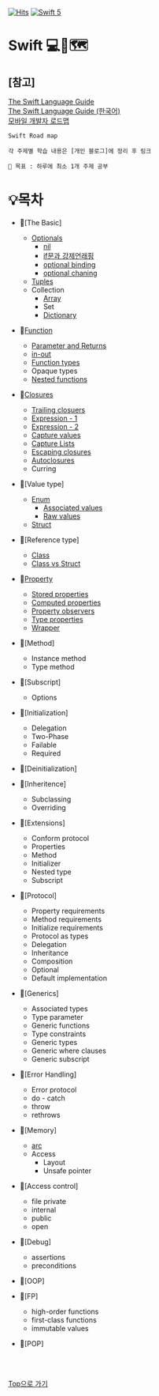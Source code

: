 [![Hits](https://hits.seeyoufarm.com/api/count/incr/badge.svg?url=https%3A%2F%2Fgithub.com%2Fsweetfood-dev/Roadmap-Swift&count_bg=%23137CBD&title_bg=%23555555&icon=&icon_color=%23E7E7E7&title=hits&edge_flat=false)](https://hits.seeyoufarm.com) [![Swift 5](https://img.shields.io/badge/Swift-Lecture-orange.svg?style=flat)](https://swift.org)
# Swift 💻🧭🗺️ 
## [참고]
[The Swift Language Guide](https://docs.swift.org/swift-book/LanguageGuide/TheBasics.html)
<br>
[The Swift Language Guide (한국어)](https://jusung.gitbook.io/the-swift-language-guide/)
<br>
[모바일 개발자 로드맵](https://github.com/godrm/mobile-developer-roadmap)
<br>
```
Swift Road map

각 주제별 학습 내용은 [개인 블로그]에 정리 후 링크

🌟 목표 : 하루에 최소 1개 주제 공부
```

# 💡목차
- 🔗[The Basic]
  - [Optionals](https://sweetfood-dev.github.io/swift/Optional/)
    - [nil](https://sweetfood-dev.github.io/swift/Optional/)
    - [if문과 강제언래핑](https://sweetfood-dev.github.io/swift/Optional2)
    - [optional binding](https://sweetfood-dev.github.io/swift/Optional2)
    - [optional chaning](https://sweetfood-dev.github.io/swift/OptionalChaining)
  - [Tuples](https://sweetfood-dev.github.io/swift/Tuple/)
  - Collection
    - [Array](https://sweetfood-dev.github.io/swift/Array/)
    - Set
    - [Dictionary](https://sweetfood-dev.github.io/swift/Dictionary/)

- 🔗[Function](https://sweetfood-dev.github.io/swift/Function/)
  - [Parameter and Returns](https://sweetfood-dev.github.io/swift/Function2-ParameterAndReturn/)
  - [in-out](https://sweetfood-dev.github.io/swift/function3-inout/)
  - [Function types](https://sweetfood-dev.github.io/swift/function4-functiontype/)
  - Opaque types
  - [Nested functions](https://sweetfood-dev.github.io/swift/function5-NestedFunction/)

- 🔗[Closures](https://sweetfood-dev.github.io/swift/Closure/)
  - [Trailing closuers](https://sweetfood-dev.github.io/swift/Closure2-expression/#후행-클로저trailing-closures)
  - [Expression - 1](https://sweetfood-dev.github.io/swift/Closure1-expression/)
  - [Expression - 2](https://sweetfood-dev.github.io/swift/Closure2-expression/)
  - [Capture values](https://sweetfood-dev.github.io/swift/Closure3-Capturing/)
  - [Capture Lists](https://sweetfood-dev.github.io/swift/Closure4-CaptureList/)
  - [Escaping closures](https://sweetfood-dev.github.io/swift/Closure5-EscapingClosure/)
  - [Autoclosures](https://sweetfood-dev.github.io/swift/Closure6-autoclosure/)
  - Curring

- 🔗[Value type]
  - [Enum](https://sweetfood-dev.github.io/swift/enumerations/)
    - [Associated values](https://sweetfood-dev.github.io/swift/enumerations1-AssociatedValue/)
    - [Raw values](https://sweetfood-dev.github.io/swift/enumerations2-rawValue/)
  - [Struct](https://sweetfood-dev.github.io/swift/StructAndClass/#값-타입)

- 🔗[Reference type]
  - [Class](https://sweetfood-dev.github.io/swift/StructAndClass/#참조-타입)
  - [Class vs Struct](https://sweetfood-dev.github.io/swift/StructAndClass/)

- 🔗[Property](https://sweetfood-dev.github.io/tags/#property)
  - [Stored properties](https://sweetfood-dev.github.io/swift/property2-savedProperty/)
  - [Computed properties](https://sweetfood-dev.github.io/swift/property3-computedProperty/)
  - [Property observers](https://sweetfood-dev.github.io/swift/property4-propertybservers/)
  - [Type properties](https://sweetfood-dev.github.io/swift/property6-typeproperty/)
  - [Wrapper](https://sweetfood-dev.github.io/swift/property5-propertywrapper/)

- 🔗[Method]
  - Instance method
  - Type method

- 🔗[Subscript]
  - Options

- 🔗[Initialization]
  - Delegation
  - Two-Phase
  - Failable
  - Required

- 🔗[Deinitialization]
- 🔗[Inheritence]
  - Subclassing
  - Overriding
- 🔗[Extensions]
  - Conform protocol
  - Properties
  - Method
  - Initializer
  - Nested type
  - Subscript

- 🔗[Protocol]
  - Property requirements
  - Method requirements
  - Initialize requirements
  - Protocol as types
  - Delegation
  - Inheritance
  - Composition
  - Optional
  - Default implementation

- 🔗[Generics]
  - Associated types
  - Type parameter
  - Generic functions
  - Type constraints
  - Generic types
  - Generic where clauses
  - Generic subscript

- 🔗[Error Handling]
  - Error protocol
  - do - catch
  - throw
  - rethrows

- 🔗[Memory]
  - [arc](https://sweetfood-dev.github.io/swift/ARC/)
  - Access
    - Layout
    - Unsafe pointer

- 🔗[Access control]
  - file private
  - internal
  - public
  - open

- 🔗[Debug]
  - assertions
  - preconditions

- 🔗[OOP]
- 🔗[FP]
  - high-order functions
  - first-class functions
  - immutable values
- 🔗[POP]

<br>
<br>

[Top으로 가기](https://github.com/sweetfood-dev/Roadmap/blob/main/README.md#%EB%AA%A9%EC%B0%A8)
